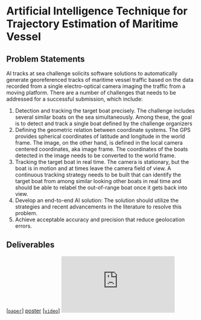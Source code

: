 # Artificial Intelligence Technique for Trajectory Estimation of Maritime Vessel

## Problem Statements
AI tracks at sea challenge solicits software solutions to automatically generate georeferenced tracks of maritime vessel traffic based on the data recorded from a single electro-optical camera imaging the traffic from a moving platform. There are a number of challenges that needs to be addressed for a successful submission, which include:
1)	Detection and tracking the target boat precisely. The challenge includes several similar boats on the sea simultaneously. Among these, the goal is to detect and track a single boat defined by the challenge organizers
2)	Defining the geometric relation between coordinate systems. The GPS provides spherical coordinates of latitude and longitude in the world frame. The image, on the other hand, is defined in the local camera centered coordinates, aka image frame. The coordinates of the boats detected in the image needs to be converted to the world frame.
3)	Tracking the target boat in real time. The camera is stationary, but the boat is in motion and at times leave the camera field of view. A continuous tracking strategy needs to be built that can identify the target boat from among similar looking other boats in real time and should be able to relabel the out-of-range boat once it gets back into view.
4)	Develop an end-to-end AI solution: The solution should utilize the strategies and recent advancements in the literature to resolve this problem.
5)	Achieve acceptable accuracy and precision that reduce geolocation errors.

## Deliverables
[[`paper`](https://arxiv.org/abs/2109.01235)] [poster](https://github.com/JianliWei1995/Track-at-the-Sea-2020/blob/main/JianliWei_poster.pdf) [[`video`](https://youtu.be/0CrNUJH9Ueg)]
![poster](https://github.com/JianliWei1995/Track-at-the-Sea-2020/blob/main/JianliWei_poster.pdf)
